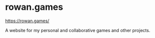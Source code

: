 # rowan.games

https://rowan.games/

A website for my personal and collaborative games and other projects.
